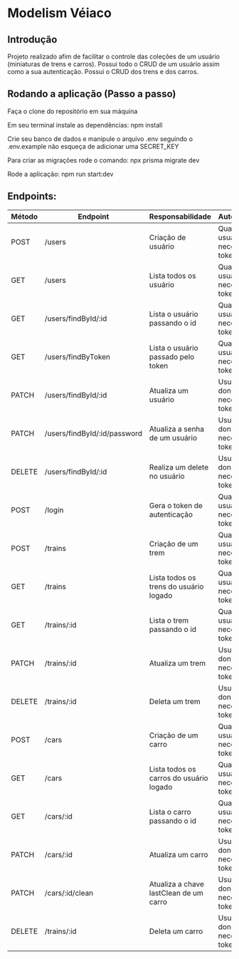 # Modelism Véiaco

## Introdução
Projeto realizado afim de facilitar o controle das coleções de um usuário (miniaturas de trens e carros). Possui todo o CRUD de um
usuário assim como a sua autenticação. Possui o CRUD dos trens e dos carros.

## Rodando a aplicação (Passo a passo)
Faça o clone do repositório em sua máquina

Em seu terminal instale as dependências: npm install

Crie seu banco de dados e manipule o arquivo .env seguindo o .env.example não esqueça de adicionar uma SECRET_KEY

Para criar as migrações rode o comando: npx prisma migrate dev

Rode a aplicação: npm run start:dev

## Endpoints:

| Método | Endpoint                   | Responsabilidade                                  | Autenticação                           |
| ------ | -------------------------- | ------------------------------------------------- | -------------------------------------- |
| POST   | /users                     | Criação de usuário                                | Qualquer usuário, não necessita token  |
| GET    | /users                     | Lista todos os usuário                            | Qualquer usuário, não necessita token  |
| GET    | /users/findById/:id        | Lista o usuário passando o id                     | Qualquer usuário, necessita de token   |
| GET    | /users/findByToken         | Lista o usuário passado pelo token                | Qualquer usuário, necessita de token   |
| PATCH  | /users/findById/:id        | Atualiza um usuário                               | Usuário dono, necessita de token       |
| PATCH  | /users/findById/:id/password| Atualiza a senha de um usuário                   | Usuário dono, necessita de token       |
| DELETE | /users/findById/:id        | Realiza um delete no usuário                      | Usuário dono, necessita de token       |
| POST   | /login                     | Gera o token de autenticação                      | Qualquer usuário, não necessita token  |
| POST   | /trains                    | Criação de um trem                                | Qualquer usuário, necessita de token   |
| GET    | /trains                    | Lista todos os trens do usuário logado            | Qualquer usuário, necessita de token   |
| GET    | /trains/:id                | Lista o trem passando o id                        | Qualquer usuário, necessita de token   |
| PATCH  | /trains/:id                | Atualiza um trem                                  | Usuário dono, necessita de token       |
| DELETE | /trains/:id                | Deleta um trem                                    | Usuário dono, necessita de token       |
| POST   | /cars                      | Criação de um carro                               | Qualquer usuário, necessita de token   |
| GET    | /cars                      | Lista todos os carros do usuário logado           | Qualquer usuário, necessita de token   |
| GET    | /cars/:id                  | Lista o carro passando o id                       | Qualquer usuário, necessita de token   |
| PATCH  | /cars/:id                  | Atualiza um carro                                 | Usuário dono, necessita de token       |
| PATCH  | /cars/:id/clean            | Atualiza a chave lastClean de um carro            | Usuário dono, necessita de token       |
| DELETE | /trains/:id                | Deleta um carro                                   | Usuário dono, necessita de token       |
